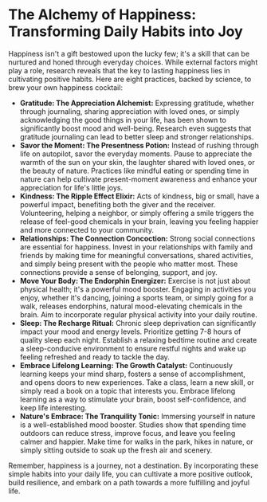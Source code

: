 # The Alchemy of Happiness: Transforming Daily Habits into Joy

Happiness isn't a gift bestowed upon the lucky few; it's a skill that can be nurtured and honed through everyday choices. While external factors might play a role, research reveals that the key to lasting happiness lies in cultivating positive habits. Here are eight practices, backed by science, to brew your own happiness cocktail:

- **Gratitude: The Appreciation Alchemist:** Expressing gratitude, whether through journaling, sharing appreciation with loved ones, or simply acknowledging the good things in your life, has been shown to significantly boost mood and well-being. Research even suggests that gratitude journaling can lead to better sleep and stronger relationships.
- **Savor the Moment: The Presentness Potion:** Instead of rushing through life on autopilot, savor the everyday moments. Pause to appreciate the warmth of the sun on your skin, the laughter shared with loved ones, or the beauty of nature. Practices like mindful eating or spending time in nature can help cultivate present-moment awareness and enhance your appreciation for life's little joys.
- **Kindness: The Ripple Effect Elixir:** Acts of kindness, big or small, have a powerful impact, benefiting both the giver and the receiver. Volunteering, helping a neighbor, or simply offering a smile triggers the release of feel-good chemicals in your brain, leaving you feeling happier and more connected to your community.
- **Relationships: The Connection Concoction:** Strong social connections are essential for happiness. Invest in your relationships with family and friends by making time for meaningful conversations, shared activities, and simply being present with the people who matter most. These connections provide a sense of belonging, support, and joy.
- **Move Your Body: The Endorphin Energizer:** Exercise is not just about physical health; it's a powerful mood booster. Engaging in activities you enjoy, whether it's dancing, joining a sports team, or simply going for a walk, releases endorphins, natural mood-elevating chemicals in the brain. Aim to incorporate regular physical activity into your daily routine.
- **Sleep: The Recharge Ritual:** Chronic sleep deprivation can significantly impact your mood and energy levels. Prioritize getting 7-8 hours of quality sleep each night. Establish a relaxing bedtime routine and create a sleep-conducive environment to ensure restful nights and wake up feeling refreshed and ready to tackle the day.
- **Embrace Lifelong Learning: The Growth Catalyst:** Continuously learning keeps your mind sharp, fosters a sense of accomplishment, and opens doors to new experiences. Take a class, learn a new skill, or simply read a book on a topic that interests you. Embrace lifelong learning as a way to stimulate your brain, boost self-confidence, and keep life interesting.
- **Nature's Embrace: The Tranquility Tonic:** Immersing yourself in nature is a well-established mood booster. Studies show that spending time outdoors can reduce stress, improve focus, and leave you feeling calmer and happier. Make time for walks in the park, hikes in nature, or simply sitting outside to soak up the fresh air and scenery.

Remember, happiness is a journey, not a destination. By incorporating these simple habits into your daily life, you can cultivate a more positive outlook, build resilience, and embark on a path towards a more fulfilling and joyful life.
